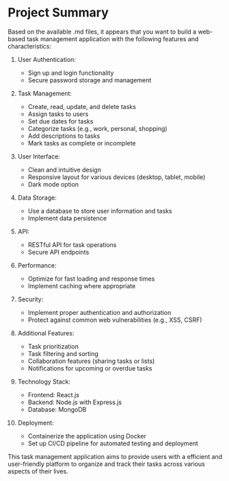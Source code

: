 # Project Summary

Based on the available .md files, it appears that you want to build a web-based task management application with the following features and characteristics:

1. User Authentication:
   - Sign up and login functionality
   - Secure password storage and management

2. Task Management:
   - Create, read, update, and delete tasks
   - Assign tasks to users
   - Set due dates for tasks
   - Categorize tasks (e.g., work, personal, shopping)
   - Add descriptions to tasks
   - Mark tasks as complete or incomplete

3. User Interface:
   - Clean and intuitive design
   - Responsive layout for various devices (desktop, tablet, mobile)
   - Dark mode option

4. Data Storage:
   - Use a database to store user information and tasks
   - Implement data persistence

5. API:
   - RESTful API for task operations
   - Secure API endpoints

6. Performance:
   - Optimize for fast loading and response times
   - Implement caching where appropriate

7. Security:
   - Implement proper authentication and authorization
   - Protect against common web vulnerabilities (e.g., XSS, CSRF)

8. Additional Features:
   - Task prioritization
   - Task filtering and sorting
   - Collaboration features (sharing tasks or lists)
   - Notifications for upcoming or overdue tasks

9. Technology Stack:
   - Frontend: React.js
   - Backend: Node.js with Express.js
   - Database: MongoDB

10. Deployment:
    - Containerize the application using Docker
    - Set up CI/CD pipeline for automated testing and deployment

This task management application aims to provide users with a efficient and user-friendly platform to organize and track their tasks across various aspects of their lives.